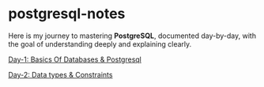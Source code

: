 # postgresql-notes

Here is my journey to mastering **PostgreSQL**, documented day-by-day, with the goal of understanding deeply and explaining clearly.

[Day-1: Basics Of Databases & Postgresql](https://github.com/anumcait/postgresql-notes/blob/main/Days-1-Basics.md)

[Day-2: Data types & Constraints](https://github.com/anumcait/postgresql-notes/blob/main/Day-2-Datatypes%26Constraints.md)


